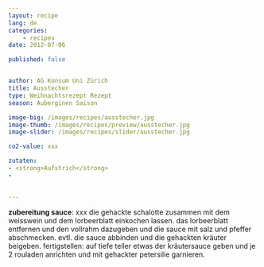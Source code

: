 ```yaml
---
layout: recipe
lang: de
categories:
    - recipes
date: 2012-07-06

published: false


author: AG Konsum Uni Zürich
title: Ausstecher
type: Weihnachtsrezept Rezept
season: Auberginen Saison

image-big: /images/recipes/ausstecher.jpg
image-thumb: /images/recipes/preview/ausstecher.jpg
image-slider: /images/recipes/slider/ausstecher.jpg

co2-value: xxx

zutaten:
- <strong>Aufstrich</strong>
-


---
```




**zubereitung sauce**:
xxx die gehackte schalotte zusammen mit dem weisswein und dem lorbeerblatt einkochen lassen.
das lorbeerblatt entfernen und den vollrahm dazugeben und die sauce mit salz und pfeffer abschmecken. evtl. die sauce abbinden und die gehackten kräuter beigeben.
fertigstellen:
auf tiefe teller etwas der kräutersauce geben und je 2 rouladen anrichten und mit gehackter petersilie garnieren.